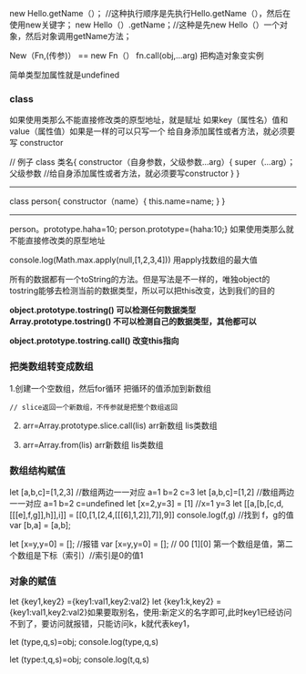 new Hello.getName（）； //这种执行顺序是先执行Hello.getName（），然后在使用new关键字；
new Hello（）.getName；//这种是先new Hello（）一个对象，然后对象调用getName方法；

New（Fn,(传参)） == new Fn（）
fn.call(obj,...arg) 把构造对象变实例

简单类型加属性就是undefined

### class 
如果使用类那么不能直接修改类的原型地址，就是赋址
如果key（属性名）值和value（属性值）如果是一样的可以只写一个
给自身添加属性或者方法，就必须要写 constructor

// 例子
class 类名{
  constructor（自身参数，父级参数...arg）{
    super（...arg）；父级参数
      //给自身添加属性或者方法，就必须要写constructor
  }
}
***
class person{
  constructor（name）{
    this.name=name;
  }
}
***
person。prototype.haha=10;
person.prototype={haha:10;} 如果使用类那么就不能直接修改类的原型地址



console.log(Math.max.apply(null,[1,2,3,4])) 用apply找数组的最大值






 所有的数据都有一个toString的方法。但是写法是不一样的，唯独object的tostring能够去检测当前的数据类型，所以可以把this改变，达到我们的目的

**object.prototype.tostring()  可以检测任何数据类型**
**Array.prototype.tostring()   不可以检测自己的数据类型，其他都可以**

**object.prototype.tostring.call() 改变this指向**


 ### 把类数组转变成数组

  1.创建一个空数组，然后for循环 把循环的值添加到新数组

    // slice返回一个新数组，不传参就是把整个数组返回
  2. arr=Array.prototype.slice.call(lis)   arr新数组 lis类数组

  3. arr=Array.from(lis) arr新数组 lis类数组

### 数组结构赋值
 let  [a,b,c]=[1,2,3] //数组两边一一对应 a=1 b=2 c=3 
 let  [a,b,c]=[1,2]   //数组两边一一对应 a=1 b=2 c=undefined
 let  [x=2,y=3] = [1]  //x=1 y=3
 let [[a,[b,[c,d,[[[e],f,g]],h]],i]] = [[0,[1,[2,4,[[[6],1,2]],7]],9]]
    console.log(f,g) //找到 f，g的值
var [b,a] = [a,b];

let [x=y,y=0] = [];  //报错
 var [x=y,y=0] = []; // 00
  [1][0] 第一个数组是值，第二个数组是下标（索引）//索引是0的值1




### 对象的赋值
  let {key1,key2} ={key1:val1,key2:val2}
  let {key1:k,key2} = {key1:val1,key2:val2}如果要取别名，使用:新定义的名字即可,此时key1已经访问不到了，要访问就报错，只能访问k，k就代表key1，



  let (type,q,s)=obj;
   console.log(type,q,s)

   let (type:t,q,s)=obj;
    console.log(t,q,s)

  

  